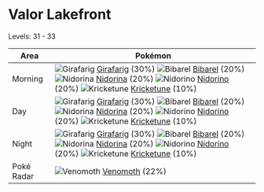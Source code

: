# Valor Lakefront
Levels: 31 - 33

Area       | Pokémon
---        | ---
Morning    | ![][203]  [Girafarig] (30%) ![][400]  [Bibarel] (20%) ![][030]  [Nidorina] (20%)  ![][033]  [Nidorino] (20%) ![][402]  [Kricketune] (10%)
Day        | ![][203]  [Girafarig] (30%) ![][400]  [Bibarel] (20%) ![][030]  [Nidorina] (20%)  ![][033]  [Nidorino] (20%) ![][402]  [Kricketune] (10%)
Night      | ![][203]  [Girafarig] (30%) ![][400]  [Bibarel] (20%) ![][030]  [Nidorina] (20%)  ![][033]  [Nidorino] (20%) ![][402]  [Kricketune] (10%)
Poké Radar | ![][049]  [Venomoth] (22%)


[030]: https://raw.githubusercontent.com/PokeAPI/sprites/master/sprites/pokemon/30.png "Nidorina"
[033]: https://raw.githubusercontent.com/PokeAPI/sprites/master/sprites/pokemon/33.png "Nidorino"
[049]: https://raw.githubusercontent.com/PokeAPI/sprites/master/sprites/pokemon/49.png "Venomoth"
[203]: https://raw.githubusercontent.com/PokeAPI/sprites/master/sprites/pokemon/203.png "Girafarig"
[400]: https://raw.githubusercontent.com/PokeAPI/sprites/master/sprites/pokemon/400.png "Bibarel"
[402]: https://raw.githubusercontent.com/PokeAPI/sprites/master/sprites/pokemon/402.png "Kricketune"
[Nidorina]: /pokemon_changes/030/
[Nidorino]: /pokemon_changes/033/
[Venomoth]: /pokemon_changes/049/
[Girafarig]: /pokemon_changes/203/
[Bibarel]: /pokemon_changes/400/
[Kricketune]: /pokemon_changes/402/
